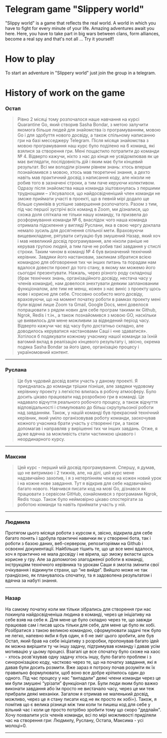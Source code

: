 # Telegram game "Slippery world"

"Slippy world" is a game that reflects the real world. A world in which you have to fight for every minute of your life. Amazing adventures await you here. Here, you have to take part in big wars between clans, form alliances, become a real spy and that's not all ...
Try it yourself!

# How to play

To start an adventure in "Slippery world" just join the group in a telegram.

# History of work on the game

### Остап
> Рівно 2 місяці тому розпочалося наше навчання на курсі Quarantine Go, який створив Sasha Bondar, з метою залучити якомога більше людей
для знайомства із програмуванням, мовою Go і для здобуття нового досвіду, а також спільному написанню гри на базі месседжеру Telegram.
Після місяця знайомства з мовою програмування наш курс було поділено на 6 команд, які взялися за створення гри. Мені пощастило потрапити
до команди № 4. Відверто кажучи, ніхто з нас до кінця не усвідомлював як це має виглядати, послідовність дій і яким має бути кінцевий
результат. Всі ми володіли різним рівнем знань: хтось вперше познайомився з мовою, хтось мав теоретичні знання, а дехто навіть мав 
практичний досвід з написання коду, але ніколи не робив того в зазначені строки, а тим паче керуючи колективом.
Одразу після знайомства наша команда зіштовхнулась з першими труднощами – з’ясувалося, що найдосвідченіший член команди не зможе приймати
участі в проекті, що в певній мірі додало ще більше сумнівів в успішне завершення розпочатого. Разом з тим, під час першої зустрічі всіх
команд в Zoom, ми дізналися, що схожа доля спіткала не тільки нашу команду, та призвела до розформування команди № 6, внаслідок чого наша
команда отримала підсилення у вигляді Руслани, яка в свою чергу доклала немало зусиль для досягнення спільної мети. 
Враховуючи вищевикладене, рятувати ситуацію був змушений Назар, який хоч і мав невеликий досвід програмування, але ніколи раніше не
керував групою людей, а тим паче не робив такі завдання у стислі строки. Таким чином в команді № 4 був визначений технічний керівник.
Завдяки його настановам, закликам зібратися всією командою для обговорення тих чи інших питань та порадам нам вдалося довести проект до
того стану, в якому ми можемо його сьогодні презентувати. Нажаль, через різного роду складнощі (брак технічних знань, організаційного 
досвіду, нестача часу у членів команди), нам довелося знехтувати деяким запланованим функціоналом, але тим не менш, кожен з нас виніс з 
проекту щось нове і корисне для себе. 
Стосовно особисто мого досвіду, враховуючи, що на момент початку роботи в рамках проекту мені були відомі лише Zoom та Gmail, Google 
Docs, мені довелося попрацювати з рядом нових для себе програм такими як Github, Ngrok, Redis і т.ін., а також познайомився з мовою GO, 
наскільки це виявилось для мене можливим за відведений період часу. Відверто кажучи час від часу було достатньо складно, але доводилось 
керуватися настановами Саші і «не здаватися». Хотілося б подякувати кожному учаснику нашої команди за їхній вагомий вклад в реалізацію 
кінцевого результату і, звісно, окрема подяка Sasha Bondar за його ідею, організацію процесу і україномовний контент.

---
### Руслана
> Це був чудовий досвід взяти участь у даному проекті. Я приєдналась до команди трішки пізніше, але завдяки чудовому керівнику проекту з 
легкістю влилась в робочу атмосферу. Було досить цікаво працювати над розробкою гри в команді. Це надавало відчуття реального робочого
процесу, а також відчуття відповідальності і стимулювало до більш скрупульозної роботи над завданням. Також, у нашій команді був 
прекрасний технічний керівник, який уміло організовував роботу команди, заохочував кожного учасника брати участь у створенні гри, а також 
допомагав і направляв у вирішенні тих чи інших завдань. Отже, я дуже вдячна за можливість стати частинкою цікавого і неординарного курсу.

---
### Максим
> Цей курс - перший мій досвід програмування. Спершу, я думав, що не витримаю і 2 тижнів, але, на ділі, цей курс мене надзвичайно 
захопив, і я з нетерпінням чекав на кожен новий урок і на кожне нове завдання. Тут я відкрив для себе надзвичайно багато нового. Навчився 
писати код на мові Go, дізнався як працювати з сервісом GitHub, ознайомився з програмами Ngrok, Redis тощо. Також було неймовірно цікаво 
спостерігати за роботою команди та навіть приймати участь у ній.

---
### Людмила
Протягом цього місяця роботи з курсом я, звісно, відкрила для себе багато понять і здобула практичні навички як у створенні бота, так і 
роботи з базою даних, веб-сервером, репозиторіями на Github і освоєнні документації. Найбільше тішить те, що це все мені вдалося, хоч я 
практично не мала досвіду і не вірила, що зможу вкласти щось корисне у гру. Але за допомогою злагодженої роботи в команді, інструкціям 
технічного керівника та урокам Саши я змогла змінити свої очікування і відкинути страхи, що “не вийде”. Вийшло може не так грандіозно, як 
планувалось спочатку, та я задоволена результатом і вдячна за набуті знання.

---
### Назар
На самому початку коли ми тільки зібрались для створення гри нас покинула найдосвідченіша людина в команді, через це ініціативу на себе 
взяв на себе я. Для мене це було складно через те, що завжди працював сам і писав щось тільки для себе, для мене це було як хобі. 
Розібратися з такою великою командою, сформулювати задачі теж було не легко, напевно якби я був один, я б не зміг цього зробити, але був 
Остап, який брав на себе ініціативу з розробки, пропонував багато ідей як можна вирішити ту чи іншу задачу, підтримував команду і давав 
усім мотивацію у цьому процесі.
Взагалі це все спочатку було схоже на хаос - хтось розв'язував одну задачу хтось іншу, було багато проблем і з синхронізацією коду, 
частково через те, що на початку завдання, які я давав були досить розмити. Вже зараз я потроху почав розуміти як їх правильно 
формулювати, щоб воно все добре кріпилось один до одного. Під час процесу у нас "випадали" деякі члени команди через це ми були змушені 
“урізати” функціонал гри. Були люди яким було важко виконати завдання або їм просто не вистачало часу, через це ми теж прибрали деякі 
механіки. Загалом я отримав не маленький досвід, можливо, через це я стану писати код не як просто як хобі=). Також, я помітив що є 
велика різниця між тим коли ти пишеш код для себе у вільний час і коли це просто потрібно зробити тому що скоро "дедлайн". Хочу похвалити 
усіх членів команди, всі по мірі можливості приділяли час на створення гри: Людмилу, Руслану, Остапа, Максима - усі молоці=0.

---
